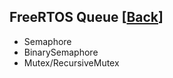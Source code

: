 FreeRTOS Queue [[Back](note_freertos_guide.md)]
---

+ Semaphore
+ BinarySemaphore
+ Mutex/RecursiveMutex
